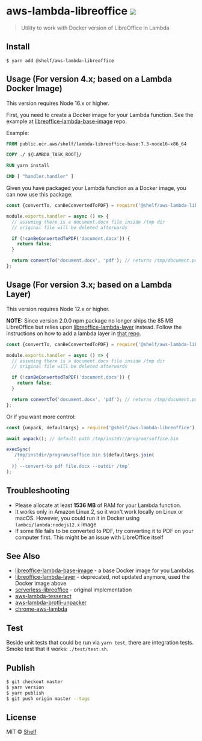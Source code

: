 # aws-lambda-libreoffice ![](https://img.shields.io/badge/code_style-prettier-ff69b4.svg)

> Utility to work with Docker version of LibreOffice in Lambda

## Install

```
$ yarn add @shelf/aws-lambda-libreoffice
```

## Usage (For version 4.x; based on a Lambda Docker Image)

This version requires Node 16.x or higher.

First, you need to create a Docker image for your Lambda function. See the example at [libreoffice-lambda-base-image](https://github.com/shelfio/libreoffice-lambda-base-image) repo.

Example:

```Dockerfile
FROM public.ecr.aws/shelf/lambda-libreoffice-base:7.3-node16-x86_64

COPY ./ ${LAMBDA_TASK_ROOT}/

RUN yarn install

CMD [ "handler.handler" ]
```

Given you have packaged your Lambda function as a Docker image, you can now use this package:

```javascript
const {convertTo, canBeConvertedToPDF} = require('@shelf/aws-lambda-libreoffice');

module.exports.handler = async () => {
  // assuming there is a document.docx file inside /tmp dir
  // original file will be deleted afterwards

  if (!canBeConvertedToPDF('document.docx')) {
    return false;
  }

  return convertTo('document.docx', 'pdf'); // returns /tmp/document.pdf
};
```

## Usage (For version 3.x; based on a Lambda Layer)

This version requires Node 12.x or higher.

**NOTE:** Since version 2.0.0 npm package no longer ships the 85 MB LibreOffice
but relies upon [libreoffice-lambda-layer](https://github.com/shelfio/libreoffice-lambda-layer) instead.
Follow the instructions on how to add a lambda layer in [that repo](https://github.com/shelfio/libreoffice-lambda-layer).

```js
const {convertTo, canBeConvertedToPDF} = require('@shelf/aws-lambda-libreoffice');

module.exports.handler = async () => {
  // assuming there is a document.docx file inside /tmp dir
  // original file will be deleted afterwards

  if (!canBeConvertedToPDF('document.docx')) {
    return false;
  }

  return convertTo('document.docx', 'pdf'); // returns /tmp/document.pdf
};
```

Or if you want more control:

```js
const {unpack, defaultArgs} = require('@shelf/aws-lambda-libreoffice');

await unpack(); // default path /tmp/instdir/program/soffice.bin

execSync(
  `/tmp/instdir/program/soffice.bin ${defaultArgs.join(
    ' '
  )} --convert-to pdf file.docx --outdir /tmp`
);
```

## Troubleshooting

- Please allocate at least **1536 MB** of RAM for your Lambda function.
- It works only in Amazon Linux 2, so it won't work locally on Linux or macOS. However, you could run it in Docker using `lambci/lambda:nodejs12.x` image
- If some file fails to be converted to PDF, try converting it to PDF on your computer first. This might be an issue with LibreOffice itself

## See Also

- [libreoffice-lambda-base-image](https://github.com/shelfio/libreoffice-lambda-base-image) - a base Docker image for you Lambdas
- [libreoffice-lambda-layer](https://github.com/shelfio/libreoffice-lambda-layer) - deprecated, not updated anymore, used the Docker image above
- [serverless-libreoffice](https://github.com/vladgolubev/serverless-libreoffice) - original implementation
- [aws-lambda-tesseract](https://github.com/shelfio/aws-lambda-tesseract)
- [aws-lambda-brotli-unpacker](https://github.com/shelfio/aws-lambda-brotli-unpacker)
- [chrome-aws-lambda](https://github.com/alixaxel/chrome-aws-lambda)

## Test

Beside unit tests that could be run via `yarn test`, there are integration tests.
Smoke test that it works: `./test/test.sh`.

## Publish

```sh
$ git checkout master
$ yarn version
$ yarn publish
$ git push origin master --tags
```

## License

MIT © [Shelf](https://shelf.io)
